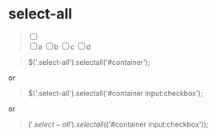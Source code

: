select-all
==========

><html>
>    <head></head>
>    <body>
>        <div>
>            <input type='checkbox' class='select-all' />
>            <div id='container'>
>                <input type='checkbox' class='select-all'>a</input>
>                <input type='checkbox' class='select-all'>b</input>
>                <input type='checkbox' class='select-all'>c</input>
>                <input type='checkbox' class='select-all'>d</input>
>            </div>
>        </div>
>    </body>
></html>

>$('.select-all').selectall('#container');

or

>$('.select-all').selectall('#container input:checkbox');

or

>$('.select-all').selectall($('#container input:checkbox'));